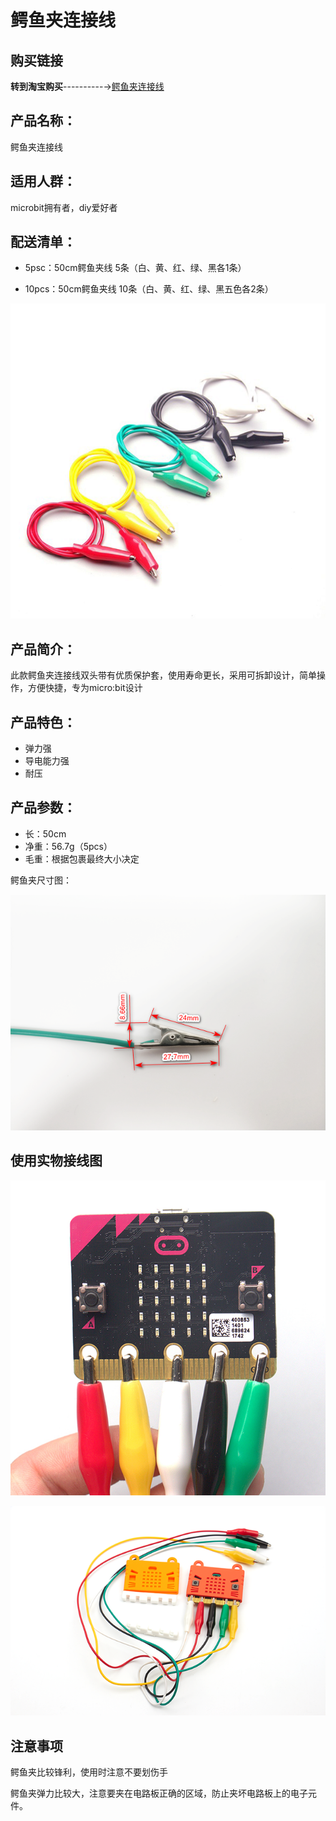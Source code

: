 # 鳄鱼夹连接线   

## 购买链接

__转到淘宝购买__----------→[鳄鱼夹连接线](https://item.taobao.com/item.htm?spm=a1z10.3-c-s.w4002-17001215033.59.6ba5762eOwqTW9&id=567231559863)

## 产品名称：   

鳄鱼夹连接线   

## 适用人群：   

microbit拥有者，diy爱好者

## 配送清单：   
- 5psc：50cm鳄鱼夹线 5条（白、黄、红、绿、黑各1条）   

- 10pcs：50cm鳄鱼夹线 10条（白、黄、红、绿、黑五色各2条）   

![](./chicun/鳄鱼夹连接线.png)   

## 产品简介：   

此款鳄鱼夹连接线双头带有优质保护套，使用寿命更长，采用可拆卸设计，简单操作，方便快捷，专为micro:bit设计   

## 产品特色：   

- 弹力强   
- 导电能力强   
- 耐压   

## 产品参数：   
- 长：50cm   
- 净重：56.7g（5pcs）   
- 毛重：根据包裹最终大小决定   


鳄鱼夹尺寸图：   

![](./chicun/鳄鱼夹尺寸.png)   

## 使用实物接线图   

![](./chicun/鳄鱼夹连接线使用.png)   

![](./chicun/鳄鱼夹连接线使用_2.png)  

## 注意事项   

鳄鱼夹比较锋利，使用时注意不要划伤手   

鳄鱼夹弹力比较大，注意要夹在电路板正确的区域，防止夹坏电路板上的电子元件。   


